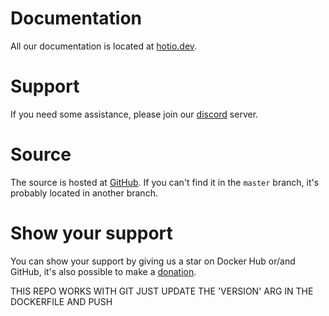 # Documentation

All our documentation is located at [hotio.dev](https://hotio.dev).

# Support

If you need some assistance, please join our [discord](https://hotio.dev/discord) server.

# Source

The source is hosted at [GitHub](https://github.com/hotio). If you can't find it in the `master` branch, it's probably located in another branch.

# Show your support

You can show your support by giving us a star on Docker Hub or/and GitHub, it's also possible to make a [donation](https://hotio.dev/donate).


THIS REPO WORKS WITH GIT
JUST UPDATE THE 'VERSION' ARG IN THE DOCKERFILE AND PUSH